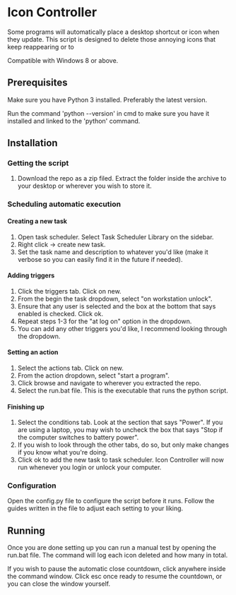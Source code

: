 # Icon Controller
Some programs will automatically place a desktop shortcut or icon when they update. This script is designed to delete those annoying icons that keep reappearing or to 

Compatible with Windows 8 or above.

## Prerequisites
Make sure you have Python 3 installed. Preferably the latest version.

Run the command 'python --version' in cmd to make sure you have it installed and linked to the 'python' command.

## Installation
### Getting the script
1) Download the repo as a zip filed. Extract the folder inside the archive to your desktop or wherever you wish to store it.

### Scheduling automatic execution
#### Creating a new task
1) Open task scheduler. Select Task Scheduler Library on the sidebar.
2) Right click -> create new task.
3) Set the task name and description to whatever you'd like (make it verbose so you can easily find it in the future if needed).

#### Adding triggers
1) Click the triggers tab. Click on new.
2) From the begin the task dropdown, select "on workstation unlock".
3) Ensure that any user is selected and the box at the bottom that says enabled is checked. Click ok.
4) Repeat steps 1-3 for the "at log on" option in the dropdown.
5) You can add any other triggers you'd like, I recommend looking through the dropdown.

#### Setting an action
1) Select the actions tab. Click on new.
2) From the action dropdown, select "start a program".
3) Click browse and navigate to wherever you extracted the repo.
4) Select the run.bat file. This is the executable that runs the python script.

#### Finishing up
1) Select the conditions tab. Look at the section that says "Power". If you are using a laptop, you may wish to uncheck the box that says "Stop if the computer switches to battery power".
2) If you wish to look through the other tabs, do so, but only make changes if you know what you're doing.
3) Click ok to add the new task to task scheduler. Icon Controller will now run whenever you login or unlock your computer.

### Configuration
Open the config.py file to configure the script before it runs. Follow the guides written in the file to adjust each setting to your liking.

## Running
Once you are done setting up you can run a manual test by opening the run.bat file. The command will log each icon deleted and how many in total.

If you wish to pause the automatic close countdown, click anywhere inside the command window. Click esc once ready to resume the countdown, or you can close the window yourself.
